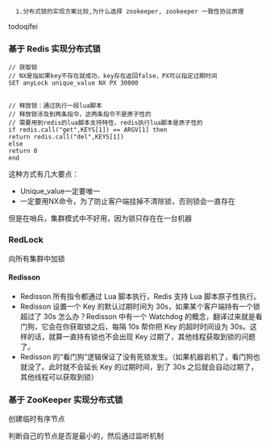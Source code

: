 ```
  1.分布式锁的实现方案比较,为什么选择 zookeeper, zookeeper 一致性协议原理
```

todoqifei





### 基于 Redis 实现分布式锁

```
// 获取锁
// NX是指如果key不存在就成功，key存在返回false，PX可以指定过期时间
SET anyLock unique_value NX PX 30000


// 释放锁：通过执行一段lua脚本
// 释放锁涉及到两条指令，这两条指令不是原子性的
// 需要用到redis的lua脚本支持特性，redis执行lua脚本是原子性的
if redis.call("get",KEYS[1]) == ARGV[1] then
return redis.call("del",KEYS[1])
else
return 0
end
```

这种方式有几大要点：

- Unique_value一定要唯一
- 一定要用NX命令，为了防止客户端挂掉不清除锁，否则锁会一直存在



但是在哨兵，集群模式中不好用，因为锁只存在在一台机器



### RedLock

向所有集群中加锁





#### Redisson

- Redisson 所有指令都通过 Lua 脚本执行，Redis 支持 Lua 脚本原子性执行。
- Redisson 设置一个 Key 的默认过期时间为 30s，如果某个客户端持有一个锁超过了 30s 怎么办？Redisson 中有一个 Watchdog 的概念，翻译过来就是看门狗，它会在你获取锁之后，每隔 10s 帮你把 Key 的超时时间设为 30s。这样的话，就算一直持有锁也不会出现 Key 过期了，其他线程获取到锁的问题了。
- Redisson 的“看门狗”逻辑保证了没有死锁发生。（如果机器宕机了，看门狗也就没了。此时就不会延长 Key 的过期时间，到了 30s 之后就会自动过期了，其他线程可以获取到锁）





### 基于 ZooKeeper 实现分布式锁

创建临时有序节点

判断自己的节点是否是最小的，然后通过监听机制